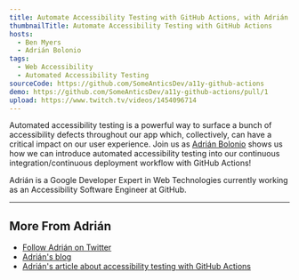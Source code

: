 ```yaml
---
title: Automate Accessibility Testing with GitHub Actions, with Adrián Bolonio
thumbnailTitle: Automate Accessibility Testing with GitHub Actions
hosts:
  - Ben Myers
  - Adrián Bolonio
tags:
  - Web Accessibility
  - Automated Accessibility Testing
sourceCode: https://github.com/SomeAnticsDev/a11y-github-actions
demo: https://github.com/SomeAnticsDev/a11y-github-actions/pull/1
upload: https://www.twitch.tv/videos/1454096714
---
```


Automated accessibility testing is a powerful way to surface a bunch of accessibility defects throughout our app which, collectively, can have a critical impact on our user experience. Join us as [Adrián Bolonio](https://twitter.com/bolonio) shows us how we can introduce automated accessibility testing into our continuous integration/continuous deployment workflow with GitHub Actions!

Adrián is a Google Developer Expert in Web Technologies currently working as an Accessibility Software Engineer at GitHub.

---

## More From Adrián

- [Follow Adrián on Twitter](https://twitter.com/bolonio)
- [Adrián's blog](https://www.adrianbolonio.com)
- [Adrián's article about accessibility testing with GitHub Actions](https://www.adrianbolonio.com/en/accessibility-github-actions/)